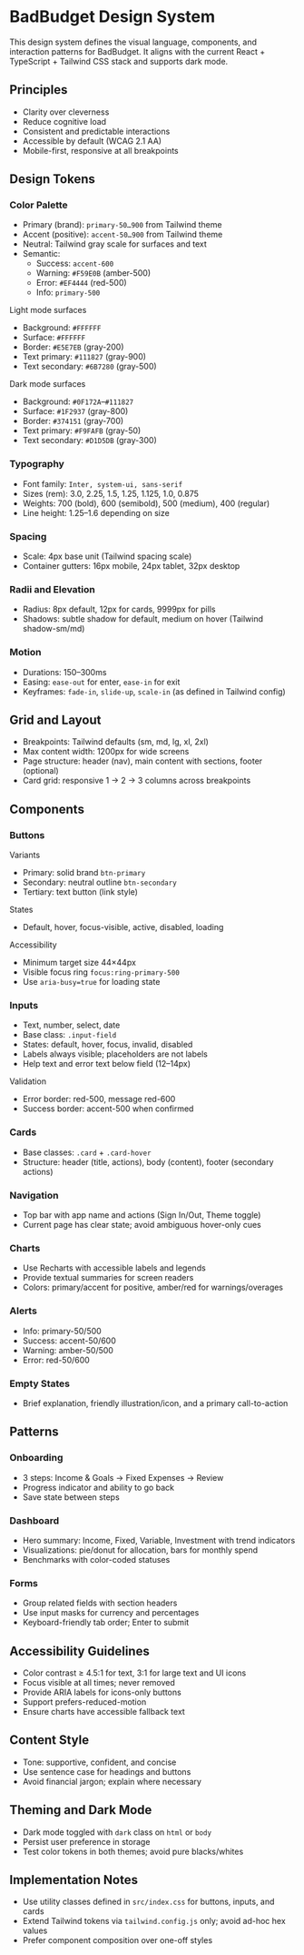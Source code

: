# BadBudget Design System

This design system defines the visual language, components, and interaction patterns for BadBudget. It aligns with the current React + TypeScript + Tailwind CSS stack and supports dark mode.

## Principles
- Clarity over cleverness
- Reduce cognitive load
- Consistent and predictable interactions
- Accessible by default (WCAG 2.1 AA)
- Mobile-first, responsive at all breakpoints

## Design Tokens

### Color Palette
- Primary (brand): `primary-50…900` from Tailwind theme
- Accent (positive): `accent-50…900` from Tailwind theme
- Neutral: Tailwind gray scale for surfaces and text
- Semantic:
  - Success: `accent-600`
  - Warning: `#F59E0B` (amber-500)
  - Error: `#EF4444` (red-500)
  - Info: `primary-500`

Light mode surfaces
- Background: `#FFFFFF`
- Surface: `#FFFFFF`
- Border: `#E5E7EB` (gray-200)
- Text primary: `#111827` (gray-900)
- Text secondary: `#6B7280` (gray-500)

Dark mode surfaces
- Background: `#0F172A`–`#111827`
- Surface: `#1F2937` (gray-800)
- Border: `#374151` (gray-700)
- Text primary: `#F9FAFB` (gray-50)
- Text secondary: `#D1D5DB` (gray-300)

### Typography
- Font family: `Inter, system-ui, sans-serif`
- Sizes (rem): 3.0, 2.25, 1.5, 1.25, 1.125, 1.0, 0.875
- Weights: 700 (bold), 600 (semibold), 500 (medium), 400 (regular)
- Line height: 1.25–1.6 depending on size

### Spacing
- Scale: 4px base unit (Tailwind spacing scale)
- Container gutters: 16px mobile, 24px tablet, 32px desktop

### Radii and Elevation
- Radius: 8px default, 12px for cards, 9999px for pills
- Shadows: subtle shadow for default, medium on hover (Tailwind shadow-sm/md)

### Motion
- Durations: 150–300ms
- Easing: `ease-out` for enter, `ease-in` for exit
- Keyframes: `fade-in`, `slide-up`, `scale-in` (as defined in Tailwind config)

## Grid and Layout
- Breakpoints: Tailwind defaults (sm, md, lg, xl, 2xl)
- Max content width: 1200px for wide screens
- Page structure: header (nav), main content with sections, footer (optional)
- Card grid: responsive 1 → 2 → 3 columns across breakpoints

## Components

### Buttons
Variants
- Primary: solid brand `btn-primary`
- Secondary: neutral outline `btn-secondary`
- Tertiary: text button (link style)

States
- Default, hover, focus-visible, active, disabled, loading

Accessibility
- Minimum target size 44×44px
- Visible focus ring `focus:ring-primary-500`
- Use `aria-busy=true` for loading state

### Inputs
- Text, number, select, date
- Base class: `.input-field`
- States: default, hover, focus, invalid, disabled
- Labels always visible; placeholders are not labels
- Help text and error text below field (12–14px)

Validation
- Error border: red-500, message red-600
- Success border: accent-500 when confirmed

### Cards
- Base classes: `.card` + `.card-hover`
- Structure: header (title, actions), body (content), footer (secondary actions)

### Navigation
- Top bar with app name and actions (Sign In/Out, Theme toggle)
- Current page has clear state; avoid ambiguous hover-only cues

### Charts
- Use Recharts with accessible labels and legends
- Provide textual summaries for screen readers
- Colors: primary/accent for positive, amber/red for warnings/overages

### Alerts
- Info: primary-50/500
- Success: accent-50/600
- Warning: amber-50/500
- Error: red-50/600

### Empty States
- Brief explanation, friendly illustration/icon, and a primary call-to-action

## Patterns

### Onboarding
- 3 steps: Income & Goals → Fixed Expenses → Review
- Progress indicator and ability to go back
- Save state between steps

### Dashboard
- Hero summary: Income, Fixed, Variable, Investment with trend indicators
- Visualizations: pie/donut for allocation, bars for monthly spend
- Benchmarks with color-coded statuses

### Forms
- Group related fields with section headers
- Use input masks for currency and percentages
- Keyboard-friendly tab order; Enter to submit

## Accessibility Guidelines
- Color contrast ≥ 4.5:1 for text, 3:1 for large text and UI icons
- Focus visible at all times; never removed
- Provide ARIA labels for icons-only buttons
- Support prefers-reduced-motion
- Ensure charts have accessible fallback text

## Content Style
- Tone: supportive, confident, and concise
- Use sentence case for headings and buttons
- Avoid financial jargon; explain where necessary

## Theming and Dark Mode
- Dark mode toggled with `dark` class on `html` or `body`
- Persist user preference in storage
- Test color tokens in both themes; avoid pure blacks/whites

## Implementation Notes
- Use utility classes defined in `src/index.css` for buttons, inputs, and cards
- Extend Tailwind tokens via `tailwind.config.js` only; avoid ad-hoc hex values
- Prefer component composition over one-off styles


